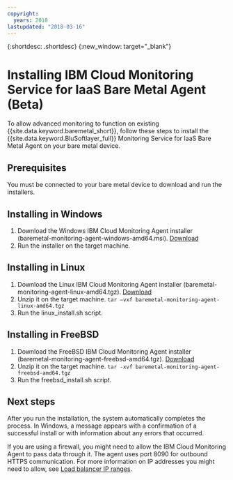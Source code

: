 ```yaml
---
copyright:
  years: 2018
lastupdated: "2018-03-16"
---
```


{:shortdesc: .shortdesc}
{:new_window: target="_blank"}

# Installing IBM Cloud Monitoring Service for IaaS Bare Metal Agent (Beta)

To allow advanced monitoring to function on existing {{site.data.keyword.baremetal_short}}, follow these steps to install the {{site.data.keyword.BluSoftlayer_full}} Monitoring Service for IaaS Bare Metal Agent on your bare metal device.

## Prerequisites
You must be connected to your bare metal device to download and run the installers.

## Installing in Windows

1. Download the Windows IBM Cloud Monitoring Agent installer (baremetal-monitoring-agent-windows-amd64.msi). [Download](http://downloads.service.softlayer.com/ibm-monitoring-baremetal-agent/latest)
2. Run the installer on the target machine. 

## Installing in Linux

1. Download the Linux IBM Cloud Monitoring Agent installer (baremetal-monitoring-agent-linux-amd64.tgz). [Download](http://downloads.service.softlayer.com/ibm-monitoring-baremetal-agent/latest)
2. Unzip it on the target machine. 
  `tar –vxf baremetal-monitoring-agent-linux-amd64.tgz`
3. Run the linux_install.sh script.

        
## Installing in FreeBSD
1. Download the FreeBSD IBM Cloud Monitoring Agent installer (baremetal-monitoring-agent-freebsd-amd64.tgz). [Download](http://downloads.service.softlayer.com/ibm-monitoring-baremetal-agent/latest)
2. Unzip it on the target machine. 
       `tar -xvf baremetal-monitoring-agent-freebsd-amd64.tgz`
3. Run the freebsd_install.sh script. 

## Next steps

After you run the installation, the system automatically completes the process. In Windows, a message appears with a confirmation of a successful install or with information about any errors that occurred.

If you are using a firewall, you might need to allow the IBM Cloud Monitoring Agent to pass data through it.  The agent uses port 8090 for outbound HTTPS communication. For more information on IP addresses you might need to allow, see [Load balancer IP ranges](https://console.bluemix.net/docs/infrastructure/hardware-firewall-dedicated/ips.html#load-balancer-ips).
